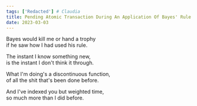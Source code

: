 ```yaml
---  
tags: ['Redacted'] # Claudia
title: Pending Atomic Transaction During An Application Of Bayes' Rule
date: 2023-03-03
---
```


Bayes would kill me or hand a trophy  
if he saw how I had used his rule.

The instant I know something new,  
is the instant I don't think it through.

What I'm doing's a discontinuous function,  
of all the shit that's been done before.

And I've indexed you but weighted time,  
so much more than I did before.
